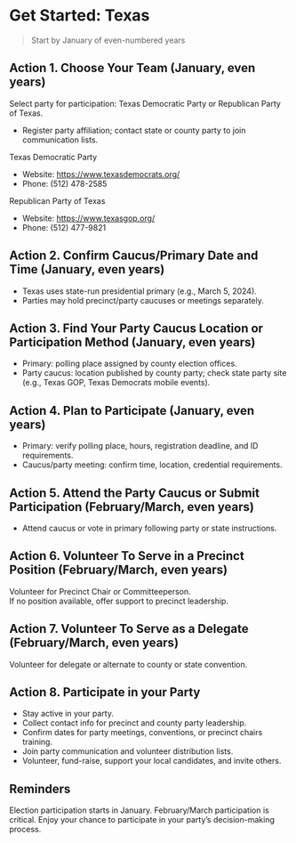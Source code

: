 # Get Started: Texas

> Start by January of even-numbered years

## Action 1. Choose Your Team (January, even years)

Select party for participation: Texas Democratic Party or Republican Party of Texas.  
- Register party affiliation; contact state or county party to join communication lists.

Texas Democratic Party  
- Website: https://www.texasdemocrats.org/  
- Phone: (512) 478-2585

Republican Party of Texas  
- Website: https://www.texasgop.org/  
- Phone: (512) 477-9821



## Action 2. Confirm Caucus/Primary Date and Time (January, even years)

- Texas uses state-run presidential primary (e.g., March 5, 2024).  
- Parties may hold precinct/party caucuses or meetings separately.


## Action 3. Find Your Party Caucus Location or Participation Method (January, even years)

- Primary: polling place assigned by county election offices.  
- Party caucus: location published by county party; check state party site (e.g., Texas GOP, Texas Democrats mobile events).


## Action 4. Plan to Participate (January, even years)

- Primary: verify polling place, hours, registration deadline, and ID requirements.  
- Caucus/party meeting: confirm time, location, credential requirements.


## Action 5. Attend the Party Caucus or Submit Participation (February/March, even years)

- Attend caucus or vote in primary following party or state instructions.


## Action 6. Volunteer To Serve in a Precinct Position (February/March, even years)

Volunteer for Precinct Chair or Committeeperson.  
If no position available, offer support to precinct leadership.

## Action 7. Volunteer To Serve as a Delegate (February/March, even years)

Volunteer for delegate or alternate to county or state convention. 


## Action 8. Participate in your Party

- Stay active in your party. 
- Collect contact info for precinct and county party leadership.
- Confirm dates for party meetings, conventions, or precinct chairs training.
- Join party communication and volunteer distribution lists.
- Volunteer, fund-raise, support your local candidates, and invite others. 


## Reminders

Election participation starts in January. 
February/March participation is critical. 
Enjoy your chance to participate in your party’s decision-making process.
